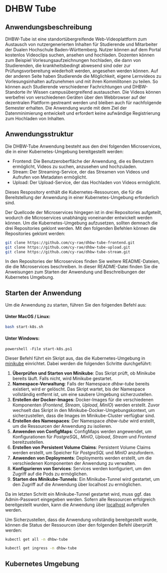 # DHBW Tube

## Anwendungsbeschreibung
DHBW-Tube ist eine standortübergreifende Web-Videoplattform zum Austausch von nutzergenerierten Inhalten für Studierende und Mitarbeiter der Dualen Hochschule Baden-Württemberg.
Nutzer können auf dem Portal kostenlos Videoclips suchen, ansehen und hochladen.
Dozenten können zum Beispiel Vorlesungsaufzeichnungen hochladen, die dann von Studierenden, die krankheitsbedingt abwesend sind oder zur Prüfungsvorbereitung wiederholt werden, angesehen werden können.
Auf der anderen Seite haben Studierende die Möglichkeit, eigene Lernvideos zu Vorlesungsinhalten aufzunehmen und mit ihren Kommilitonen zu teilen.
So können auch Studierende verschiedener Fachrichtungen und DHBW-Standorte ihr Wissen campusübergreifend austauschen.
Die Videos können werbefrei von verschiedenen Geräten über den Webbrowser auf der dezentralen Plattform gestreamt werden und bleiben auch für nachfolgende Semester erhalten.
Die Anwendung wurde mit dem Ziel der Datenminimierung entwickelt und erfordert keine aufwändige Registrierung zum Hochladen von Inhalten.

## Anwendungsstruktur
Die DHBW-Tube Anwendung besteht aus den drei folgenden Microservices, die in einer Kubernetes-Umgebung bereitgestellt werden:
- Frontend: Die Benutzeroberfläche der Anwendung, die es Benutzern ermöglicht, Videos zu suchen, anzusehen und hochzuladen.
- Stream: Der Streaming-Service, der das Streamen von Videos und Aufrufen von Metadaten ermöglicht.
- Upload: Der Upload-Service, der das Hochladen von Videos ermöglicht.

Dieses Respository enthält die Kubernetes-Ressourcen, die für die Bereitstellung der Anwendung in einer Kubernetes-Umgebung erforderlich sind.

Der Quellcode der Microservices hingegen ist in drei Repositories aufgeteilt, wodurch die Microservices unabhängig voneinander entwickelt werden können.
Um die Kubernetes-Umgebung aufzusetzen, sollten demnach die drei Repositories geklont werden. Mit den folgenden Befehlen können die Repositories geklont werden: 
```bash
git clone https://github.com/cy-rae/dhbw-tube-frontend.git
git clone https://github.com/cy-rae/dhbw-tube-upload.git
git clone https://github.com/cy-rae/dhbw-tube-stream.git
```
In den Repositories der Microservices finden Sie weitere README-Dateien, die die Microservices beschreiben.
In dieser README-Datei finden Sie die Anweisungen zum Starten der Anwendung und Beschreibungen der Kubernetes Umgebung.

## Starten der Anwendung
Um die Anwendung zu starten, führen Sie den folgenden Befehl aus:
#### Unter MacOS / Linux:
```bash
bash start-k8s.sh
```

#### Unter Windows:
```shell
powershell -File start-k8s.ps1
```

Dieser Befehl führt ein Skript aus, das die Kubernetes-Umgebung in [minikube](https://minikube.sigs.k8s.io/docs/) einrichtet. Dabei werden die folgenden Schritte durchgeführt:
1. **Überprüfen und Starten von Minikube**: Das Skript prüft, ob Minikube bereits läuft. Falls nicht, wird Minikube gestartet.
2. **Namespace-Verwaltung**: Falls der Namespace _dhbw-tube_ bereits existiert, wird er gelöscht. Das Skript wartet, bis der Namespace vollständig entfernt ist, um eine saubere Umgebung sicherzustellen.
3. **Erstellen der Docker-Images**: Docker-Images für die verschiedenen Komponenten (_Frontend_, _Stream_, _Upload_, _MinIO_) werden erstellt. Zuvor wechselt das Skript in den Minikube-Docker-Umgebungskontext, um sicherzustellen, dass die Images im Minikube-Cluster verfügbar sind.
4. **Erstellen des Namespaces**: Der Namespace _dhbw-tube_ wird erstellt, um die Ressourcen der Anwendung zu isolieren.
5. **Anwenden von ConfigMaps**: ConfigMaps werden angewendet, um Konfigurationen für _PostgreSQL_, _MinIO_, _Upload_, _Stream_ und _Frontend_ bereitzustellen.
6. **Erstellen von Persistent Volume Claims**: Persistent Volume Claims werden erstellt, um Speicher für _PostgreSQL_ und _MinIO_ anzufordern.
7. **Anwenden von Deployments**: Deployments werden erstellt, um die verschiedenen Komponenten der Anwendung zu verwalten.
8. **Konfigurieren von Services**: Services werden konfiguriert, um den Zugriff auf die Pods zu ermöglichen.
9. **Starten des Minikube-Tunnels**: Ein Minikube-Tunnel wird gestartet, um den Zugriff auf die Anwendung über localhost zu ermöglichen.

Da im letzten Schritt ein Minikube-Tunnel gestartet wird, muss ggf. das Admin-Passwort eingegeben werden.
Sofern alle Ressourcen erfolgreich bereitgestellt wurden, kann die Anwendung über [localhost](http://localhost) aufgerufen werden.

Um Sicherzustellen, dass die Anwendung vollständig bereitgestellt wurde, können die Status der Ressourcen über den folgenden Befehl überprüft werden:
```bash
kubectl get all -n dhbw-tube
```
```bash
kubectl get ingress -n dhbw-tube
```

## Kubernetes Umgebung

